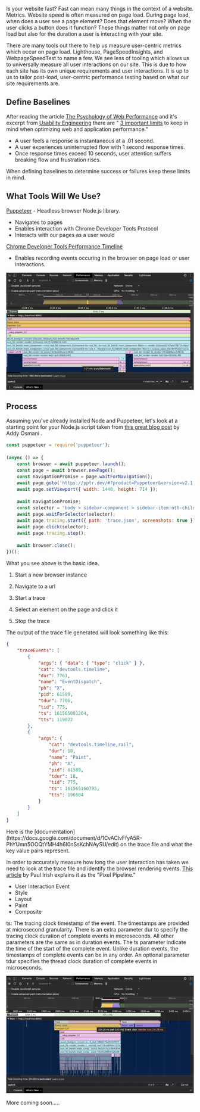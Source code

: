 Is your website fast? Fast can mean many things in the context of a website. Metrics. Website speed is often measured on page load. During page load, when does a user see a page element? Does that element move? When the user clicks a button does it function? These things matter not only on page load but also for the duration a user is interacting with your site.

There are many tools out there to help us measure user-centric metrics which occur on page load. Lighthouse, PageSpeedInsights, and WebpageSpeedTest to name a few. We see less of tooling which allows us to universally measure all user interactions on our site. This is due to how each site has its own unique requirements and user interactions. It is up to us to tailor post-load, user-centric performance testing based on what our site requirements are.

## Define Baselines

After reading the article [The Psychology of Web Performance](https://blog.uptrends.com/web-performance/the-psychology-of-web-performance/) and it's excerpt from [Usability Engineering](https://www.nngroup.com/books/usability-engineering/) there are " [3 important limits](https://www.nngroup.com/articles/response-times-3-important-limits/) to keep in mind when optimizing web and application performance."

- A user feels a response is instantaneous at a .01 second.
- A user experiences uninterrupted flow with 1 second response times.
- Once response times exceed 10 seconds, user attention suffers breaking flow and frustration rises.

When defining baselines to determine success or failures keep these limits in mind.

## What Tools Will We Use?

[Puppeteer](https://github.com/puppeteer/puppeteer) - Headless browser Node.js library.

- Navigates to pages
- Enables interaction with Chrome Developer Tools Protocol
- Interacts with our pages as a user would

[Chrome Developer Tools Performance Timeline](https://developers.google.com/web/tools/chrome-devtools/evaluate-performance/reference)

- Enables recording events occuring in the browser on page load or user interactions.

![Perf Timeline View](/assets/images/chrome-perf-click.webp)

## Process

Assuming you've already installed Node and Puppeteer, let's look at a starting point for your Node.js script taken from [this great blog post](https://addyosmani.com/blog/puppeteer-recipes/) by Addy Osmani .

```javascript
const puppeteer = require('puppeteer');

(async () => {
	const browser = await puppeteer.launch();
	const page = await browser.newPage();
	const navigationPromise = page.waitForNavigation();
	await page.goto('https://pptr.dev/#?product=Puppeteer&version=v2.1.1&show=outline');
	await page.setViewport({ width: 1440, height: 714 });

	await navigationPromise;
	const selector = 'body > sidebar-component > sidebar-item:nth-child(3) > .pptr-sidebar-item';
	await page.waitForSelector(selector);
	await page.tracing.start({ path: 'trace.json', screenshots: true });
	await page.click(selector);
	await page.tracing.stop();

	await browser.close();
})();
```

What you see above is the basic idea.

1. Start a new browser instance

2. Navigate to a url

3. Start a trace

4. Select an element on the page and click it

5. Stop the trace

The output of the trace file generated will look something like this:

```json
{
	"traceEvents": [
		{
			"args": { "data": { "type": "click" } },
			"cat": "devtools.timeline",
			"dur": 7761,
			"name": "EventDispatch",
			"ph": "X",
			"pid": 61589,
			"tdur": 7706,
			"tid": 775,
			"ts": 161565081204,
			"tts": 119022
		},
		{
			"args": {
				"cat": "devtools.timeline,rail",
				"dur": 18,
				"name": "Paint",
				"ph": "X",
				"pid": 61589,
				"tdur": 18,
				"tid": 775,
				"ts": 161565160795,
				"tts": 196604
			}
		}
	]
}
```

<figcaption>Here is the [documentation](https://docs.google.com/document/d/1CvAClvFfyA5R-PhYUmn5OOQtYMH4h6I0nSsKchNAySU/edit) on the trace file and what the key value pairs represent.</figcaption>

In order to accurately measure how long the user interaction has taken we need to look at the trace file and identify the browser rendering events. [This article](https://developers.google.com/web/fundamentals/performance/rendering) by Paul Irish explains it as the "Pixel Pipeline."

- User Interaction Event
- Style
- Layout
- Paint
- Composite

ts: The tracing clock timestamp of the event. The timestamps are provided at microsecond granularity.
There is an extra parameter dur to specify the tracing clock duration of complete events in microseconds. All other parameters are the same as in duration events. The ts parameter indicate the time of the start of the complete event. Unlike duration events, the timestamps of complete events can be in any order. An optional parameter tdur specifies the thread clock duration of complete events in microseconds.

![Perf Timeline View](/assets/images/chrome-perf-full.webp)

More coming soon.....
